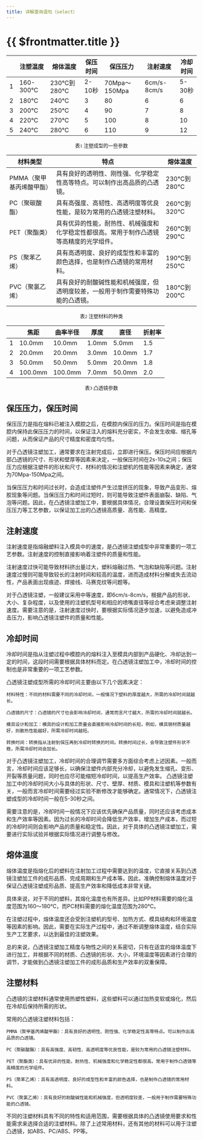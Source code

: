 ```yaml
---
title: 详解查询语句（select）
---
```


# {{ $frontmatter.title }}



|   | 注塑温度     | 熔体温度      | 保压时间  | 保压压力         | 注射速度        | 冷却时间  |
|---|----------|-----------|-------|--------------|-------------|-------|
| 1 | 160-300℃ | 230℃到280℃ | 2-10秒 | 70Mpa～150Mpa | 6cm/s-8cm/s | 5-30秒 |
| 2 | 180℃     | 240℃      | 3     | 80           | 6           | 6     |
| 3 | 200℃     | 250℃      | 4     | 90           | 7           | 8     |
| 4 | 220℃     | 270℃      | 5 | 100          | 8           | 10 |
| 5 | 240℃     | 280℃      | 6 | 110          | 9           | 12 |
<p align="center"><font face="黑体" size=2.>表1 注塑成型的一些参数</font></p>

| 材料类型           | 特点                                           | 熔体温度      |
|----------------|----------------------------------------------|-----------|
| PMMA（聚甲基丙烯酸甲酯） | 具有良好的透明性、刚性强、化学稳定性高等特点。可以制作出高品质的凸透镜。         | 230℃到280℃ |
| PC（聚碳酸酯）       | 具有高强度、高韧性、高透明度等优良性能，是较为常用的凸透镜注塑材料。           | 260℃到320℃ |
| PET（聚酯类）       | 具有优异的性能，耐热性、机械强度和化学稳定性都很高。常用于制作凸透镜等高精度的光学组件。 | 260℃到290℃ |
|  PS（聚苯乙烯）      | 具有高透明度、良好的成型性和丰富的颜色选择，也是制作凸透镜的常用材料。          | 190℃到250℃ |
| PVC（聚氯乙烯）      | 具有良好的耐酸碱性能和机械强度，但透明度较差，一般用于制作需要特殊功能的凸透镜。     | 180℃到200℃ |
<p align="center"><font face="黑体" size=2.>表2 注塑材料的种类</font></p>


|   | 焦距      | 曲率半径    | 厚度    | 直径     | 折射率 |
|---|---------|---------|-------|--------|-----|
| 1 | 10.0mm  | 10.0mm  | 1.0mm | 5.0mm  | 1.5 |
| 2 | 20.0mm  | 20.0mm  | 3.0mm | 10.0mm | 1.7 |
| 3 | 50.0mm  | 50.0mm  | 5.0mm | 20.0mm | 1.8 |
| 4 | 100.0mm | 100.0mm | 7.0mm | 50.0mm | 2.0 |
<p align="center"><font face="黑体" size=2.>表3 凸透镜参数</font></p>

## 保压压力，保压时间
保压压力是指在熔料已被注入模腔之后，在模腔内保压的压力。保压时间是指在模腔内保持此保压压力的时间，以保证注入的熔料充分密实，不会发生收缩、缩孔等问题，从而保证产品的尺寸精度和密度均匀性。

对于凸透镜注塑加工，通常要求在注射完成后，立即进行保压。保压时间应根据内部凸透镜的尺寸、形状和壁厚等因素来决定，一般保压时间在2s-10s之间；保压压力应根据注塑件的形状和尺寸、材料的情况和注塑机的性能等因素来确定，通常为70Mpa-150Mpa之间。

当保压压力和时间过长时，会造成注塑件产生过度挤压的现象，导致产品变形、熔胶现象等问题。当保压压力和时间过短时，则可能导致注塑件表面崩裂、缺陷、气泡等问题。因此，在凸透镜注塑加工中，要根据具体情况，合理设置保压时间和保压压力等工艺参数，以保证加工出的凸透镜高质量、高性能、高精度。


## 注射速度
注射速度是指熔融塑料注入模具中的速度，是凸透镜注塑成型中非常重要的一项工艺参数。注射速度的控制直接影响着注塑件的质量和性能。

注射速度过快可能导致材料挤出量过大，塑料熔融过热、气泡和缺陷等问题。注射速度过慢则可能导致较长的注射时间和较高的温度，进而造成材料分解或失去流动性，产品表面出现痕迹、焊接线、马赛克纹等问题等。

对于凸透镜注塑，一般建议采用中等速度，即6cm/s-8cm/s，根据产品的形状、大小、复杂程度，以及使用的注塑机型号和相应的喷嘴直径等综合考虑来调整注射速度。需要注意的是，注射速度过快时，要根据实际情况逐步加速，以避免造成冲击压力，影响凸透镜注塑件的质量和性能。


## 冷却时间
冷却时间是指从注塑过程中模腔内的熔料注入至模具内部到产品硬化、冷却达到一定的时间，这段时间需要根据具体材料而定。在凸透镜注塑加工中，冷却时间的控制也是非常重要的一项工艺参数。

凸透镜注塑成型所需的冷却时间主要由以下几个因素决定：

    材料特性：不同的材料需要不同的冷却时间，一般情况下塑料的厚度越大，所需的冷却时间就越长。

    凸透镜的尺寸：凸透镜的尺寸也会影响冷却时间，通常而言尺寸越大，所需的冷却时间就越长。

    模具设计和加工：模具的设计和加工质量会直接影响冷却时间的长短。例如，模具钢材质量越好，则散热性能越好，所需冷却时间越短。

    转换时间：转换指从注射到保压再到冷却时转换的时间。转换时间过长，会导致注塑件形状不稳，所需冷却时间会加长。

对于凸透镜注塑加工，冷却时间的合理调节需要多方面综合考虑上述因素。一般而言，冷却时间应该足够长，以确保注塑件内部充分冷却，以避免发生缩孔、变形、开裂等质量问题，同时也应尽可能缩短冷却时间，以提高生产效率。
凸透镜注塑加工中的冷却时间大小与具体的形状、尺寸、壁厚、材质、模具和注塑机等参数有关，一般而言冷却时间需要经过实验不断修改才能够确定。通常情况下，凸透镜注塑成型的冷却时间一般在5-30秒之间。

需要注意的是，冷却时间一般情况下应该优先确保产品质量，同时还应该考虑成本和生产效率等因素。因为过长的冷却时间会降低生产效率，增加生产成本，而过短的冷却时间则会影响产品的质量和稳定性。因此，对于具体的凸透镜注塑加工，需要进行实际试验并根据实际情况进行调整与修改。

## 熔体温度
熔体温度是指熔化后的塑料在注射加工过程中需要达到的温度，它直接关系到凸透镜注塑加工件的成形品质、完成周期和生产成本等。因此，准确控制熔体温度对于保证凸透镜注塑成形品质、提高生产效率和降低成本非常关键。

具体来说，对于不同的塑料，其熔化温度也有所差异。比如PP材料需要的熔化温度范围为160～180℃，而PC材料需要的熔化温度范围为280℃。

在注塑过程中，熔体温度还会受到注塑机的型号、加热方式、模具结构和环境温度等因素的影响。因此，需要在实际生产过程中，通过不断调整熔体温度，结合实际生产工艺要求，以达到最佳的注塑效果。

总的来说，凸透镜注塑加工精度与物性之间的关系密切，只有在适宜的熔体温度下进行加工，并根据不同的材质、凸透镜的形状、大小，环境温度等因素进行合理的调节，才能做到凸透镜注塑加工件的成形品质和生产效率的双重保障。


## 注塑材料

凸透镜的注塑材料通常使用热塑性塑料，这些塑料可以通过加热变软或熔化，然后在冷却后保持所需的形状。

常用的凸透镜注塑材料包括：

    PMMA（聚甲基丙烯酸甲酯）：具有良好的透明性、刚性强、化学稳定性高等特点。可以制作出高品质的凸透镜。

    PC（聚碳酸酯）：具有高强度、高韧性、高透明度等优良性能，是较为常用的凸透镜注塑材料。

    PET（聚酯类）：具有优异的性能，耐热性、机械强度和化学稳定性都很高。常用于制作凸透镜等高精度的光学组件。

    PS（聚苯乙烯）：具有高透明度、良好的成型性和丰富的颜色选择，也是制作凸透镜的常用材料。

    PVC（聚氯乙烯）：具有良好的耐酸碱性能和机械强度，但透明度较差，一般用于制作需要特殊功能的凸透镜。

不同的注塑材料具有不同的特性和适用范围，需要根据具体的凸透镜使用要求和性能需求来选择合适的注塑材料。除了上述常用材料，还有其他的材料可以用于注塑凸透镜，如ABS、PC/ABS、PP等。

<CopyRight />

